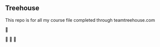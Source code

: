 ## Treehouse

This repo is for all my course file completed through teamtreehouse.com

:tada:

:dog: :dog: :dog: